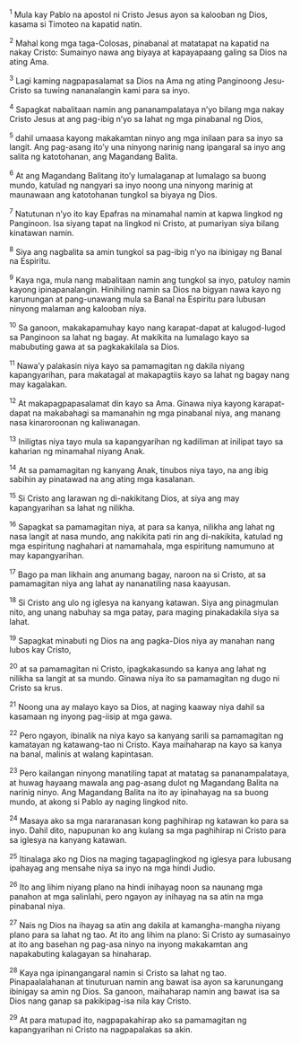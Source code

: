 <sup>1</sup>
Mula kay Pablo na apostol ni Cristo Jesus ayon sa kalooban ng Dios, kasama si Timoteo na kapatid natin. 

<sup>2</sup>
Mahal kong mga taga-Colosas, pinabanal at matatapat na kapatid na nakay Cristo: Sumainyo nawa ang biyaya at kapayapaang galing sa Dios na ating Ama.

<sup>3</sup>
Lagi kaming nagpapasalamat sa Dios na Ama ng ating Panginoong Jesu-Cristo sa tuwing nananalangin kami para sa inyo. 

<sup>4</sup>
Sapagkat nabalitaan namin ang pananampalataya nʼyo bilang mga nakay Cristo Jesus at ang pag-ibig nʼyo sa lahat ng mga pinabanal ng Dios, 

<sup>5</sup>
dahil umaasa kayong makakamtan ninyo ang mga inilaan para sa inyo sa langit. Ang pag-asang itoʼy una ninyong narinig nang ipangaral sa inyo ang salita ng katotohanan, ang Magandang Balita. 

<sup>6</sup>
At ang Magandang Balitang itoʼy lumalaganap at lumalago sa buong mundo, katulad ng nangyari sa inyo noong una ninyong marinig at maunawaan ang katotohanan tungkol sa biyaya ng Dios. 

<sup>7</sup>
Natutunan nʼyo ito kay Epafras na minamahal namin at kapwa lingkod ng Panginoon. Isa siyang tapat na lingkod ni Cristo, at pumariyan siya bilang kinatawan namin. 

<sup>8</sup>
Siya ang nagbalita sa amin tungkol sa pag-ibig nʼyo na ibinigay ng Banal na Espiritu. 

<sup>9</sup>
Kaya nga, mula nang mabalitaan namin ang tungkol sa inyo, patuloy namin kayong ipinapanalangin. Hinihiling namin sa Dios na bigyan nawa kayo ng karunungan at pang-unawang mula sa Banal na Espiritu para lubusan ninyong malaman ang kalooban niya. 

<sup>10</sup>
Sa ganoon, makakapamuhay kayo nang karapat-dapat at kalugod-lugod sa Panginoon sa lahat ng bagay. At makikita na lumalago kayo sa mabubuting gawa at sa pagkakakilala sa Dios. 

<sup>11</sup>
Nawaʼy palakasin niya kayo sa pamamagitan ng dakila niyang kapangyarihan, para makatagal at makapagtiis kayo sa lahat ng bagay nang may kagalakan. 

<sup>12</sup>
At makapagpapasalamat din kayo sa Ama. Ginawa niya kayong karapat-dapat na makabahagi sa mamanahin ng mga pinabanal niya, ang manang nasa kinaroroonan ng kaliwanagan. 

<sup>13</sup>
Iniligtas niya tayo mula sa kapangyarihan ng kadiliman at inilipat tayo sa kaharian ng minamahal niyang Anak. 

<sup>14</sup>
At sa pamamagitan ng kanyang Anak, tinubos niya tayo, na ang ibig sabihin ay pinatawad na ang ating mga kasalanan.

<sup>15</sup>
Si Cristo ang larawan ng di-nakikitang Dios, at siya ang may kapangyarihan sa lahat ng nilikha. 

<sup>16</sup>
Sapagkat sa pamamagitan niya, at para sa kanya, nilikha ang lahat ng nasa langit at nasa mundo, ang nakikita pati rin ang di-nakikita, katulad ng mga espiritung naghahari at namamahala, mga espiritung namumuno at may kapangyarihan. 

<sup>17</sup>
Bago pa man likhain ang anumang bagay, naroon na si Cristo, at sa pamamagitan niya ang lahat ay nananatiling nasa kaayusan. 

<sup>18</sup>
Si Cristo ang ulo ng iglesya na kanyang katawan. Siya ang pinagmulan nito, ang unang nabuhay sa mga patay, para maging pinakadakila siya sa lahat. 

<sup>19</sup>
Sapagkat minabuti ng Dios na ang pagka-Dios niya ay manahan nang lubos kay Cristo, 

<sup>20</sup>
at sa pamamagitan ni Cristo, ipagkakasundo sa kanya ang lahat ng nilikha sa langit at sa mundo. Ginawa niya ito sa pamamagitan ng dugo ni Cristo sa krus. 

<sup>21</sup>
Noong una ay malayo kayo sa Dios, at naging kaaway niya dahil sa kasamaan ng inyong pag-iisip at mga gawa. 

<sup>22</sup>
Pero ngayon, ibinalik na niya kayo sa kanyang sarili sa pamamagitan ng kamatayan ng katawang-tao ni Cristo. Kaya maihaharap na kayo sa kanya na banal, malinis at walang kapintasan. 

<sup>23</sup>
Pero kailangan ninyong manatiling tapat at matatag sa pananampalataya, at huwag hayaang mawala ang pag-asang dulot ng Magandang Balita na narinig ninyo. Ang Magandang Balita na ito ay ipinahayag na sa buong mundo, at akong si Pablo ay naging lingkod nito.

<sup>24</sup>
Masaya ako sa mga nararanasan kong paghihirap ng katawan ko para sa inyo. Dahil dito, napupunan ko ang kulang sa mga paghihirap ni Cristo para sa iglesya na kanyang katawan. 

<sup>25</sup>
Itinalaga ako ng Dios na maging tagapaglingkod ng iglesya para lubusang ipahayag ang mensahe niya sa inyo na mga hindi Judio. 

<sup>26</sup>
Ito ang lihim niyang plano na hindi inihayag noon sa naunang mga panahon at mga salinlahi, pero ngayon ay inihayag na sa atin na mga pinabanal niya. 

<sup>27</sup>
Nais ng Dios na ihayag sa atin ang dakila at kamangha-mangha niyang plano para sa lahat ng tao. At ito ang lihim na plano: Si Cristo ay sumasainyo at ito ang basehan ng pag-asa ninyo na inyong makakamtan ang napakabuting kalagayan sa hinaharap. 

<sup>28</sup>
Kaya nga ipinangangaral namin si Cristo sa lahat ng tao. Pinapaalalahanan at tinuturuan namin ang bawat isa ayon sa karunungang ibinigay sa amin ng Dios. Sa ganoon, maihaharap namin ang bawat isa sa Dios nang ganap sa pakikipag-isa nila kay Cristo. 

<sup>29</sup>
At para matupad ito, nagpapakahirap ako sa pamamagitan ng kapangyarihan ni Cristo na nagpapalakas sa akin.